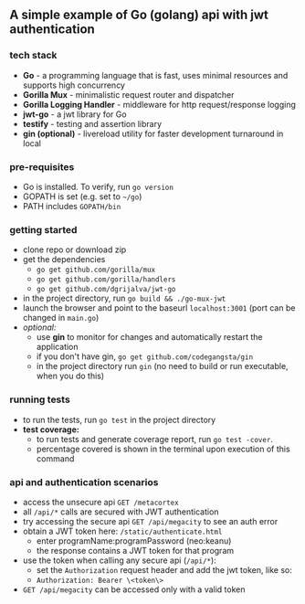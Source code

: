 ## A simple example of Go (golang) api with jwt authentication

### tech stack
* **Go** - a programming language that is fast, uses minimal resources and supports high concurrency
* **Gorilla Mux** - minimalistic request router and dispatcher
* **Gorilla Logging Handler** - middleware for http request/response logging
* **jwt-go** - a jwt library for Go
* **testify** - testing and assertion library
* **gin (optional)** - livereload utility for faster development turnaround in local

### pre-requisites
* Go is installed. To verify, run `go version`
* GOPATH is set (e.g. set to `~/go`)
* PATH includes `GOPATH/bin`

### getting started
* clone repo or download zip
* get the dependencies
    * `go get github.com/gorilla/mux`
    * `go get github.com/gorilla/handlers`
    * `go get github.com/dgrijalva/jwt-go`
* in the project directory, run `go build && ./go-mux-jwt`
* launch the browser and point to the baseurl `localhost:3001` (port can be changed in `main.go`)
* *optional:*
    * use **gin** to monitor for changes and automatically restart the application
    * if you don't have gin, `go get github.com/codegangsta/gin`
    * in the project directory run `gin` (no need to build or run executable, when you do this)

### running tests
* to run the tests, run `go test` in the project directory
* **test coverage:** 
    * to run tests and generate coverage report, run `go test -cover`. 
    * percentage covered is shown in the terminal upon execution of this command

### api and authentication scenarios
* access the unsecure api `GET /metacortex`
* all `/api/*` calls are secured with JWT authentication
* try accessing the secure api `GET /api/megacity` to see an auth error
* obtain a JWT token here: `/static/authenticate.html`
    * enter programName:programPassword (neo:keanu)
    * the response contains a JWT token for that program
* use the token when calling any secure api (`/api/*`):
    * set the `Authorization` request header and add the jwt token, like so:
    * `Authorization: Bearer \<token\>`
* `GET /api/megacity` can be accessed only with a valid token
